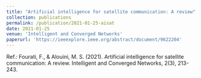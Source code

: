 ```yaml
---
title: "Artificial intelligence for satellite communication: A review"
collection: publications
permalink: /publication/2021-01-25-aisat
date: 2021-01-25
venue: 'Intelligent and Converged Networks'
paperurl: 'https://ieeexplore.ieee.org/abstract/document/9622204'
---
```

Ref.: Fourati, F., & Alouini, M. S. (2021). Artificial intelligence for satellite communication: A review. Intelligent and Converged Networks, 2(3), 213-243.
